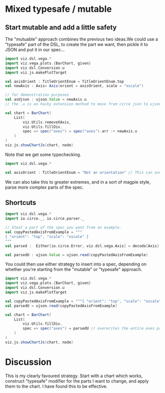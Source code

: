 # Mixed typesafe / mutable

## Start mutable and add a little safety
The "mutuable" approach combines the previous two ideas.We could use a "typesafe" part of the DSL, to create the part we want, then pickle it to JSON and put it in our spec...

```scala mdoc:js
import viz.dsl.vega.*
import viz.vega.plots.{BarChart, given}
import viz.dsl.Conversion.u
import viz.js.makePlotTarget

val axisOrient : TitleOrientEnum = TitleOrientEnum.top
val newAxis : Axis= Axis(orient = axisOrient, scale = "xscale")

// for demonstration purposes
val asUjson : ujson.Value = newAxis.u
// the .u is an hacky extension method to move from circe json to ujson.Value that woin't be neede in future.

val chart = BarChart(
    List(
        viz.Utils.removeXAxis, 
        viz.Utils.fillDiv,
        spec => spec("axes") = spec("axes").arr :+ newAxis.u
    )
)
viz.js.showChartJs(chart, node)
```

Note that we get some typechecking.

```scala mdoc:fail
import viz.dsl.vega.*

val axisOrient : TitleOrientEnum = "Not an orientation" // This can one of the TitleOrientEnum values... visit in IDE for help.

```

We can also take this to greater extremes, and in a sort of magpie style, parse more complex parts of the spec.

## Shortcuts
```scala mdoc
import viz.dsl.vega.*
import io.circe._, io.circe.parser._

// Steal a part of the spec you want from an example. 
val copyPastedAxisFromExample = """
{ "orient": "top", "scale": "xscale" }
"""
val parsed :  Either[io.circe.Error, viz.dsl.vega.Axis] = decode[Axis](copyPastedAxisFromExample)

```

```scala mdoc
val parsedU : ujson.Value = ujson.read(copyPastedAxisFromExample)
```

You could then use either strategy to insert into a spec, depending on whether you're starting from the "mutable" or "typesafe" approach. 

```scala mdoc:js
import viz.dsl.vega.*
import viz.vega.plots.{BarChart, given}
import viz.dsl.Conversion.u
import viz.js.makePlotTarget

val copyPastedAxisFromExample = """{ "orient": "top", "scale": "xscale" }"""
val parsedU = ujson.read(copyPastedAxisFromExample)

val chart = BarChart(
    List(        
        viz.Utils.fillDiv,
        spec => spec("axes") = parsedU // overwrites the entire exes property with our single weird top axis.
    )
)
viz.js.showChartJs(chart, node)
```

# Discussion
This is my clearly favoured strategy. Start with a chart which works, construct "typesafe" modifier for the parts I want to change, and apply them to the chart. I have found this to be effective. 


